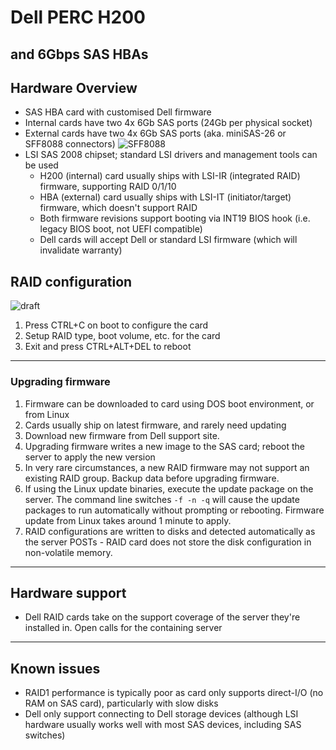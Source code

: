 # Dell PERC H200
## and 6Gbps SAS HBAs

## Hardware Overview
 * SAS HBA card with customised Dell firmware
 * Internal cards have two 4x 6Gb SAS ports (24Gb per physical socket)
 * External cards have two 4x 6Gb SAS ports (aka. miniSAS-26 or SFF8088 connectors) ![SFF8088](http://www.cs-electronics.com/images-large/SFF-8088-L-new.jpg)
 * LSI SAS 2008 chipset; standard LSI drivers and management tools can be used
    * H200 (internal) card usually ships with LSI-IR (integrated RAID) firmware, supporting RAID 0/1/10
    * HBA (external) card usually ships with LSI-IT (initiator/target) firmware, which doesn't support RAID
    * Both firmware revisions support booting via INT19 BIOS hook (i.e. legacy BIOS boot, not UEFI compatible)
    * Dell cards will accept Dell or standard LSI firmware (which will invalidate warranty)


## RAID configuration
![draft](http://upload.wikimedia.org/wikipedia/commons/f/ff/DRAFT_ICON.png)

1. Press CTRL+C on boot to configure the card
2. Setup RAID type, boot volume, etc. for the card
3. Exit and press CTRL+ALT+DEL to reboot

***
### Upgrading firmware

1. Firmware can be downloaded to card using DOS boot environment, or from Linux
2. Cards usually ship on latest firmware, and rarely need updating
3. Download new firmware from Dell support site. 
4. Upgrading firmware writes a new image to the SAS card; reboot the server to apply the new version
5. In very rare circumstances, a new RAID firmware may not support an existing RAID group. Backup data before upgrading firmware. 
6. If using the Linux update binaries, execute the update package on the server. The command line switches `-f -n -q` will cause the update packages to run automatically without prompting or rebooting. Firmware update from Linux takes around 1 minute to apply. 
7. RAID configurations are written to disks and detected automatically as the server POSTs - RAID card does not store the disk configuration in non-volatile memory. 

***
## Hardware support
 * Dell RAID cards take on the support coverage of the server they're installed in. Open calls for the containing server

***
## Known issues
 * RAID1 performance is typically poor as card only supports direct-I/O (no RAM on SAS card), particularly with slow disks
 * Dell only support connecting to Dell storage devices (although LSI hardware usually works well with most SAS devices, including SAS switches)